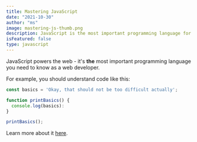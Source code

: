 ```yaml
---
title: Mastering JavaScript
date: "2021-10-30"
author: "ms"
image: mastering-js-thumb.png
description: JavaScript is the most important programming language for web development. You probably don't know it well enough!
isFeatured: false
type: javascript
---
```


JavaScript powers the web - it's **the** most important programming language you need to know as a web developer.

For example, you should understand code like this:

```js
const basics = 'Okay, that should not be too difficult actually';

function printBasics() {
  console.log(basics):
}

printBasics();
```

Learn more about it [here](https://academind.com).
